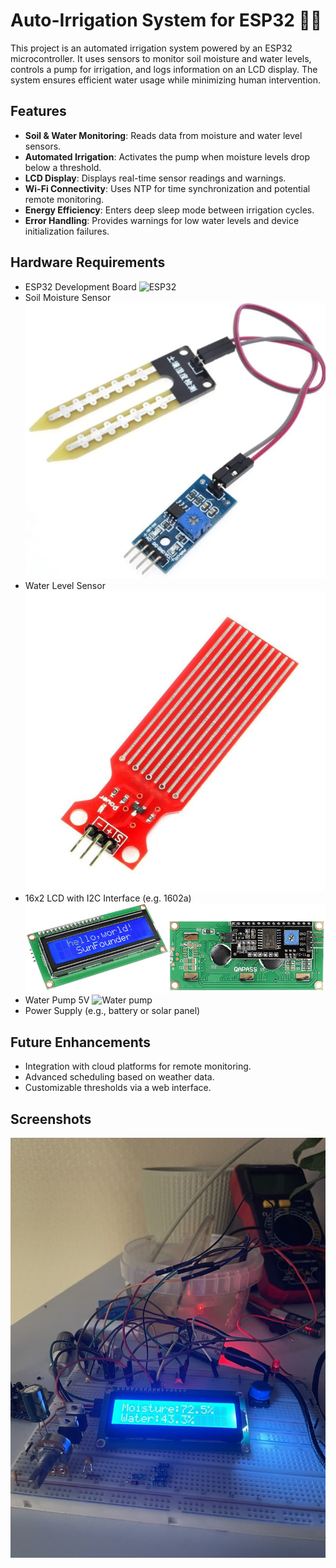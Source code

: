 
# Auto-Irrigation System for ESP32 🌱💧
This project is an automated irrigation system powered by an ESP32 
microcontroller. It uses sensors to monitor soil moisture and water levels, controls a pump for irrigation, and logs information on an LCD display. The system ensures efficient water usage while minimizing human intervention.

## Features
- **Soil & Water Monitoring**: Reads data from moisture and water level sensors.
- **Automated Irrigation**: Activates the pump when moisture levels drop below a threshold.
- **LCD Display**: Displays real-time sensor readings and warnings.
- **Wi-Fi Connectivity**: Uses NTP for time synchronization and potential remote monitoring.
- **Energy Efficiency**: Enters deep sleep mode between irrigation cycles.
- **Error Handling**: Provides warnings for low water levels and device initialization failures.

## Hardware Requirements
- ESP32 Development Board
![ESP32](/assets/esp.avif)
- Soil Moisture Sensor
![Soil Sensor](/assets/soil_sensor.webp)
- Water Level Sensor
![Water sensor](/assets/water_sensor.jpg)
- 16x2 LCD with I2C Interface (e.g. 1602a)
![LCD Display](/assets/lcd.webp)
- Water Pump 5V
![Water pump](/assets/pump.avif)
- Power Supply (e.g., battery or solar panel)

## Future Enhancements
- Integration with cloud platforms for remote monitoring.
- Advanced scheduling based on weather data.
- Customizable thresholds via a web interface.

## Screenshots
![Screenshot](/assets/auto_irrigation.jpg)
